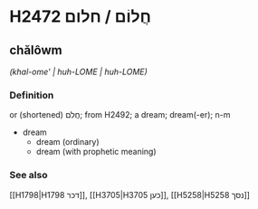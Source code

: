 # H2472 חֲלוֹם / חלום

## chălôwm

_(khal-ome' | huh-LOME | huh-LOME)_

### Definition

or (shortened) חֲלֹם; from H2492; a dream; dream(-er); n-m

- dream
  - dream (ordinary)
  - dream (with prophetic meaning)

### See also

[[H1798|H1798 דכר]], [[H3705|H3705 כען]], [[H5258|H5258 נסך]]
